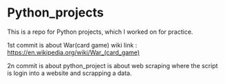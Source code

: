 # Python_projects
This is a repo for Python projects, which I worked on for practice.

1st commit is about War(card game) 
wiki link : https://en.wikipedia.org/wiki/War_(card_game)

2n commit is about python_project is about web scraping 
where the script is login into a website and scrapping a data.

